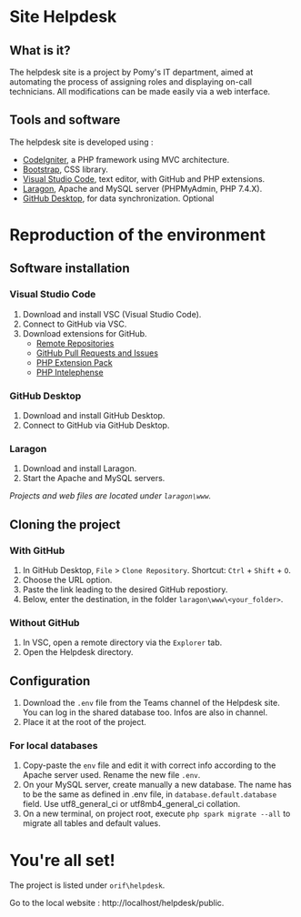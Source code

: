 # Site Helpdesk

## What is it?

The helpdesk site is a project by Pomy's IT department, aimed at automating the process of assigning roles and displaying on-call technicians. All modifications can be made easily via a web interface.

## Tools and software

The helpdesk site is developed using :

- [CodeIgniter](https://codeigniter.com/), a PHP framework using MVC architecture.
- [Bootstrap](https://getbootstrap.com/), CSS library.
- [Visual Studio Code](https://code.visualstudio.com/), text editor, with GitHub and PHP extensions.
- [Laragon](https://laragon.org/), Apache and MySQL server (PHPMyAdmin, PHP 7.4.X).
- [GitHub Desktop](https://desktop.github.com/), for data synchronization. Optional

# Reproduction of the environment

## Software installation

### Visual Studio Code

1. Download and install VSC (Visual Studio Code).
2. Connect to GitHub via VSC.
3. Download extensions for GitHub.
    - [Remote Repositories](https://marketplace.visualstudio.com/items?itemName=ms-vscode.remote-repositories)
    - [GitHub Pull Requests and Issues](https://marketplace.visualstudio.com/items?itemName=GitHub.vscode-pull-request-github)
    - [PHP Extension Pack](https://marketplace.visualstudio.com/items?itemName=xdebug.php-pack)
    - [PHP Intelephense](https://marketplace.visualstudio.com/items?itemName=bmewburn.vscode-intelephense-client)

### GitHub Desktop

1. Download and install GitHub Desktop.
2. Connect to GitHub via GitHub Desktop.

### Laragon

1. Download and install Laragon.
2. Start the Apache and MySQL servers.

_Projects and web files are located under `laragon\www`._

## Cloning the project

### With GitHub

1. In GitHub Desktop, `File` > `Clone Repository`.
   Shortcut: `Ctrl` + `Shift` + `O`.
2. Choose the URL option.
3. Paste the link leading to the desired GitHub repostiory.
4. Below, enter the destination, in the folder `laragon\www\<your_folder>`.

### Without GitHub

1. In VSC, open a remote directory via the `Explorer` tab.
2. Open the Helpdesk directory.

## Configuration

1. Download the `.env` file from the Teams channel of the Helpdesk site.
   You can log in the shared database too. Infos are also in channel.
2. Place it at the root of the project.

### For local databases
1. Copy-paste the `env` file and edit it with correct info according to the Apache server used. Rename the new file `.env`.
2. On your MySQL server, create manually a new database.
    The name has to be the same as defined in .env file, in `database.default.database` field.
    Use utf8_general_ci or utf8mb4_general_ci collation.
3. On a new terminal, on project root, execute `php spark migrate --all` to migrate all tables and default values.


# You're all set!
The project is listed under `orif\helpdesk`.

Go to the local website : http://localhost/helpdesk/public.

